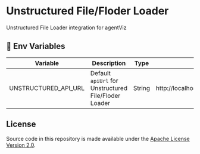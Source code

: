 # Unstructured File/Floder Loader

Unstructured File Loader integration for agentViz

## 🌱 Env Variables

| Variable                     | Description                                                                                     | Type                                             | Default                             |
| ---------------------------- | ----------------------------------------------------------------------------------------------- | ------------------------------------------------ | ----------------------------------- |
| UNSTRUCTURED_API_URL | Default `apiUrl` for Unstructured File/Floder Loader                                            | String                                                                    |  http://localhost:8000/general/v0/general          |

## License

Source code in this repository is made available under the [Apache License Version 2.0](https://github.com/agentVizAI/agentViz/blob/master/LICENSE.md).